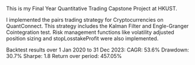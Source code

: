 This is my Final Year Quantitative Trading Capstone Project at HKUST.

I implemented the pairs trading strategy for Cryptocurrencies on QuantConnect. This strategy includes the Kalman Filter and Engle-Granger Cointegration test. Risk management functions like volatility adjusted position sizing and stopLosstakeProfit were also implemented.

Backtest results over 1 Jan 2020 to 31 Dec 2023:
CAGR: 53.6%
Drawdown: 30.7%
Sharpe: 1.8
Return over period: 457.05%
